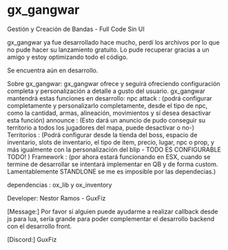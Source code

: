 # gx_gangwar
Gestión y Creación de Bandas - Full Code Sin UI

gx_gangwar ya fue desarrollado hace mucho, perdí los archivos por lo que no pude hacer su lanzamiento gratuito.
Lo pude recuperar gracias a un amigo y estoy optimizando todo el código. 

Se encuentra aún en desarrollo.

Sobre gx_gangwar:
gx_gangwar ofrece y seguirá ofreciendo configuración completa y personalización a detalle a gusto del usuario.
gx_gangwar mantendrá estas funciones en desarrollo:
npc attack  : (podrá configurar completamente y personalizarlo completamente, desde el tipo de npc, como la cantidad, armas, alineación, movimientos y sí desea desactivar esta función)
announce    : (Esto dará un anuncio de pudo conseguir su territorio a todos los jugadores del mapa, puede desactivar o no-)
Territorios : (Podrá configurar desde la tienda del boss, espacio de inventario, slots de inventario, el tipo de item, precio, lugar, npc o prop, y más igualmente con la personalización del blip - TODO ES CONFIGURABLE TODO! )
Framework   : (por ahora estará funcionando en ESX, cuando se termine de desarrollar se intentará implementar en QB y de forma custom. Lamentablemente STANDLONE se me es imposible por las dependecias.)

dependencias : ox_lib y ox_inventory


Developer: Nestor Ramos - GuxFiz

[Message:] Por favor sí alguien puede ayudarme a realizar callback desde js para lua, sería grande para poder complementar el desarrollo backend con el desarrollo front. 

[Discord:] GuxFiz
